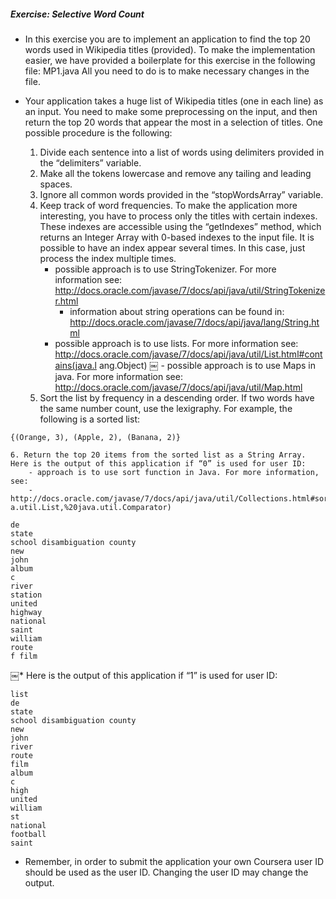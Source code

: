 ##### Exercise: Selective Word Count

 * In this exercise you are to implement an application to find the top 20 words used in Wikipedia titles (provided). To make the implementation easier, we have provided a boilerplate for this exercise in the following file:
MP1.java All you need to do is to make necessary changes in the file.

 * Your application takes a huge list of Wikipedia titles (one in each line) as an input. You need to make some preprocessing on the input, and then return the top 20 words that appear the most in a selection of titles. One possible procedure is the following:

	1. Divide each sentence into a list of words using delimiters provided in the “delimiters” variable.
	2. Make all the tokens lowercase and remove any tailing and leading spaces.
	3. Ignore all common words provided in the “stopWordsArray” variable.
	4. Keep track of word frequencies. To make the application more interesting, you have to process only the titles with certain indexes. These indexes are accessible using the “getIndexes” method, which returns an Integer Array with 0-based indexes to the input file. It is possible to have an index appear several times. In this case, just process the index multiple times.
		- possible approach is to use StringTokenizer. For more information see: http://docs.oracle.com/javase/7/docs/api/java/util/StringTokenizer.html
			- information about string operations can be found in: http://docs.oracle.com/javase/7/docs/api/java/lang/String.html
		- possible approach is to use lists. For more information see: http://docs.oracle.com/javase/7/docs/api/java/util/List.html#contains(java.l ang.Object)
￼		- possible approach is to use Maps in java. For more information see: http://docs.oracle.com/javase/7/docs/api/java/util/Map.html
	5. Sort the list by frequency in a descending order. If two words have the same number count, use the lexigraphy. For example, the following is a sorted list: 

```
{(Orange, 3), (Apple, 2), (Banana, 2)}
```

	6. Return the top 20 items from the sorted list as a String Array. Here is the output of this application if “0” is used for user ID:
		- approach is to use sort function in Java. For more information, see:
		- http://docs.oracle.com/javase/7/docs/api/java/util/Collections.html#sort(jav a.util.List,%20java.util.Comparator)

```
de
state
school disambiguation county
new
john
album
c
river
station
united
highway
national
saint
william
route
f film
```

￼* Here is the output of this application if “1” is used for user ID:

```
list
de
state
school disambiguation county
new
john
river
route
film
album
c
high
united
william
st
national
football
saint
```

 * Remember, in order to submit the application your own Coursera user ID should be used as the user ID. Changing the user ID may change the output.
